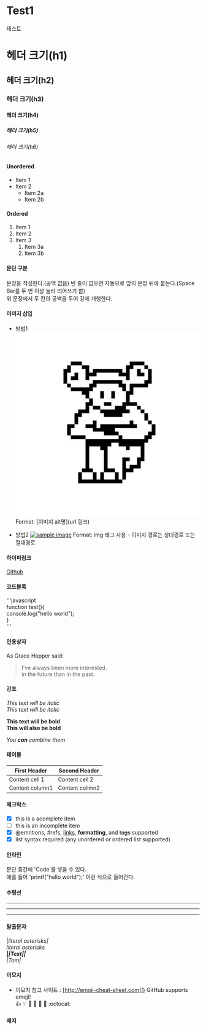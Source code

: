# Test1
테스트


# 헤더 크기(h1)
## 헤더 크기(h2)
### 헤더 크기(h3)
#### 헤더 크기(h4)
##### 헤더 크기(h5)
###### 헤더 크기(h6)

#### Unordered
* Item 1
* Item 2
  * Item 2a
  * Item 2b
  
#### Ordered
1. Item 1
1. Item 2
1. Item 3
   1. Item 3a
   1. Item 3b

#### 문단 구분
문장을 작성한다.(공백 없음)
빈 줄이 없으면 자동으로 앞의 문장 뒤에 붙는다.(Space Bar를 두 번 이상 눌러 띄어쓰기 함)  
위 문장에서 두 칸의 공백을 두어 강제 개행한다.

#### 이미지 삽입
* 방법1
![Github logo](/images/frog.jpg)
Format: [이미지 alt명](url 링크)

* 방법2
<a href="#"><img src="https://github.com/EunwonChoi/Test1/images/deerdog.jpg" width="400px" alt="sample image"></a>
Format: img 태그 사용 - 이미지 경로는 상대경로 또는 절대경로

#### 하이퍼링크
[Github](http://github.com"깃허브")

#### 코드블록
'''javascript  
function test(){  
 console.log("hello world");  
}  
'''

#### 인용상자
As Grace Hopper said:

> I've always been more interested.  
> in the future than in the past.

#### 강조
*This text will be italic*  
_This text will be italic_  

**This text will be bold**  
__This will also be bold__  

*You **can** combine them*  

#### 테이블
First Header | Second Header  
-------------- | ----------------  
Content cell 1 | Content cell 2  
Content column1 | Content colimn2  

#### 체크박스
- [x] this is a acomplete item  
- [ ] this is an incomplete item
- [x] @emntions, #refs, [links](), **formatting**, and <del>tags</del> supported
- [x] list syntax required (any unordered or ordered list supported)

#### 인라인 
문단 중간에 'Code'를 넣을 수 있다.  
예를 들어 'printf("hello world");' 이런 식으로 들어간다.

#### 수평선
---  
***  
___  

#### 탈출문자
|*literal asterisks|*  
*literal asterisks*  
__|*|*Text|*|*__  
_|_Tom|__

#### 이모지
* 이모지 참고 사이트 : [http://emoji-cheat-sheet.com]()
GitHub supports emoji!  
:+1: :sparkles: :camel: :tada:
:rocket: :metal: :octocat:  

#### 배지 
